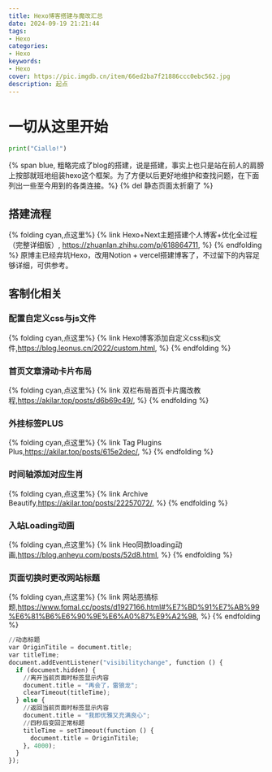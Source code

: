 ```yaml
---
title: Hexo博客搭建与魔改汇总
date: 2024-09-19 21:21:44
tags: 
- Hexo
categories:
- Hexo
keywords:
- Hexo
cover: https://pic.imgdb.cn/item/66ed2ba7f21886ccc0ebc562.jpg
description: 起点
---
```

# 一切从这里开始

```py
print("Ciallo!")
```

{% span blue, 粗略完成了blog的搭建，说是搭建，事实上也只是站在前人的肩膀上按部就班地组装hexo这个框架。为了方便以后更好地维护和查找问题，在下面列出一些至今用到的各类连接。%}
{% del 静态页面太折磨了 %}

## 搭建流程

{% folding cyan,点这里%}
{% link Hexo+Next主题搭建个人博客+优化全过程（完整详细版）, https://zhuanlan.zhihu.com/p/618864711, %}
{% endfolding %}
原博主已经弃坑Hexo，改用Notion + vercel搭建博客了，不过留下的内容足够详细，可供参考。
## 客制化相关

### 配置自定义css与js文件

{% folding cyan,点这里%}
{% link Hexo博客添加自定义css和js文件,https://blog.leonus.cn/2022/custom.html, %}
{% endfolding %}

### 首页文章滑动卡片布局

{% folding cyan,点这里%}
{% link 双栏布局首页卡片魔改教程,https://akilar.top/posts/d6b69c49/, %}
{% endfolding %}

### 外挂标签PLUS

{% folding cyan,点这里%}
{% link Tag Plugins Plus,https://akilar.top/posts/615e2dec/, %}
{% endfolding %}

### 时间轴添加对应生肖

{% folding cyan,点这里%}
{% link Archive Beautify,https://akilar.top/posts/22257072/, %}
{% endfolding %}

### 入站Loading动画

{% folding cyan,点这里%}
{% link Heo同款loading动画,https://blog.anheyu.com/posts/52d8.html, %}
{% endfolding %}

### 页面切换时更改网站标题

{% folding cyan,点这里%}
{% link 网站恶搞标题,https://www.fomal.cc/posts/d1927166.html#%E7%BD%91%E7%AB%99%E6%81%B6%E6%90%9E%E6%A0%87%E9%A2%98, %}
{% endfolding %}

```py
//动态标题
var OriginTitile = document.title;
var titleTime;
document.addEventListener("visibilitychange", function () {
  if (document.hidden) {
    //离开当前页面时标签显示内容
    document.title = "再会了，雷狼龙";
    clearTimeout(titleTime);
  } else {
    //返回当前页面时标签显示内容
    document.title = "我即优雅又充满良心";
    //四秒后变回正常标题
    titleTime = setTimeout(function () {
      document.title = OriginTitile;
    }, 4000);
  }
});
```


